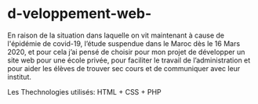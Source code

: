 # d-veloppement-web-

En raison de la situation dans laquelle on vit maintenant à cause de l'épidémie de covid-19, l’étude suspendue dans le Maroc dès le 16 Mars 2020, et pour cela j’ai pensé de choisir pour mon projet de développer un site web pour une école privée, pour faciliter le travail de l’administration et pour aider les élèves de trouver sec cours et de communiquer avec leur institut.


Les Thechnologies utilisés: HTML + CSS + PHP

